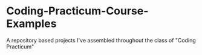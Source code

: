 # Coding-Practicum-Course-Examples
A repository based projects I've assembled throughout the class of "Coding Practicum"
